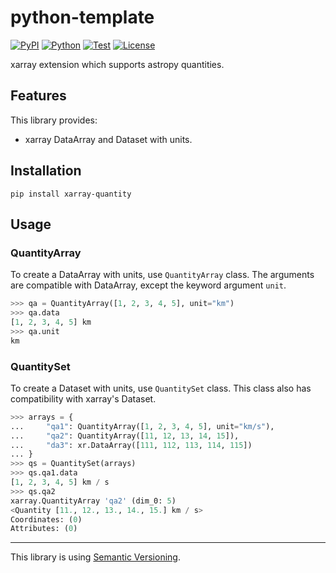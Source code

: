 # python-template

[![PyPI](https://img.shields.io/pypi/v/PACKAGENAME.svg?label=PyPI&style=flat-square)](https://pypi.org/pypi/xarray-quantity/)
[![Python](https://img.shields.io/pypi/pyversions/PACKAGENAME.svg?label=Python&color=yellow&style=flat-square)](https://pypi.org/pypi/xarray-quantity/)
[![Test](https://img.shields.io/github/workflow/status/USERNAME/PACKAGENAME/Test?logo=github&label=Test&style=flat-square)](https://github.com/KaoruNishikawa/xarray-quantity/actions)
[![License](https://img.shields.io/badge/license-MIT-blue.svg?label=License&style=flat-square)](LICENSE)

xarray extension which supports astropy quantities.

## Features

This library provides:

- xarray DataArray and Dataset with units.

## Installation

```shell
pip install xarray-quantity
```

## Usage

### QuantityArray

To create a DataArray with units, use `QuantityArray` class. The arguments are compatible with DataArray, except the keyword argument `unit`.

```python
>>> qa = QuantityArray([1, 2, 3, 4, 5], unit="km")
>>> qa.data
[1, 2, 3, 4, 5] km
>>> qa.unit
km
```

### QuantitySet

To create a Dataset with units, use `QuantitySet` class. This class also has compatibility with xarray's Dataset.

```python
>>> arrays = {
...     "qa1": QuantityArray([1, 2, 3, 4, 5], unit="km/s"),
...     "qa2": QuantityArray([11, 12, 13, 14, 15]),
...     "da3": xr.DataArray([111, 112, 113, 114, 115])
... }
>>> qs = QuantitySet(arrays)
>>> qs.qa1.data
[1, 2, 3, 4, 5] km / s
>>> qs.qa2
xarray.QuantityArray 'qa2' (dim_0: 5)
<Quantity [11., 12., 13., 14., 15.] km / s>
Coordinates: (0)
Attributes: (0)
```

---

This library is using [Semantic Versioning](https://semver.org).
